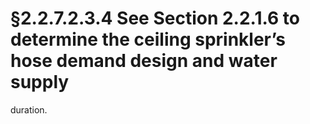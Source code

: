 # §2.2.7.2.3.4 See Section 2.2.1.6 to determine the ceiling sprinkler’s hose demand design and water supply



duration.